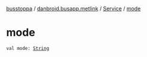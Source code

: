[busstoppa](../../index.md) / [danbroid.busapp.metlink](../index.md) / [Service](index.md) / [mode](./mode.md)

# mode

`val mode: `[`String`](https://kotlinlang.org/api/latest/jvm/stdlib/kotlin/-string/index.html)